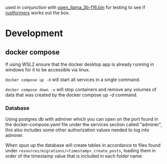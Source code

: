 used in conjunction with [open_llama_3b-f16.bin](https://huggingface.co/rustformers/open-llama-ggml/tree/main) for testing to see if [rustformers](https://github.com/rustformers/llm) works out the box.


# Development

## docker compose

If using WSL2 ensure that the docker desktop app is already running in windows for it to be accessible via linux.

`docker compose up -d` will start all services in a single command.

`docker compose down -v`  will stop containers and remove any volumes of data that was created by the docker compose up -d command.

### Database
Using postgres db with adminer which you can open on the port found in the docker-compose.yaml file under the services section called "adminer", this also includes some other authorization values needed to log into adminer.

When spun up the database will create tables in accordance to files found under `resources/migrations/<timestamp>_create_posts`, loading them in order of the timestamp value that is included in each folder name.

